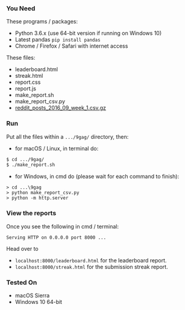 ### You Need
These programs / packages:
* Python 3.6.x (use 64-bit version if running on Windows 10)
* Latest pandas ```pip install pandas ```
* Chrome / Firefox / Safari with internet access

These files:
* leaderboard.html
* streak.html
* report.css
* report.js
* make_report.sh
* make_report_csv.py
* [reddit_posts_2016_09_week_1.csv.gz](https://storage.googleapis.com/data_interview/reddit_posts_2016_09_week1/reddit_posts_2016_09_week_1.csv.gz)

### Run
Put all the files within a ```.../9gag/``` directory, then:
* for macOS / Linux, in terminal do:
``` bash
$ cd .../9gag/
$ ./make_report.sh
```
* for Windows, in cmd do (please wait for each command to finish):
```batch
> cd ...\9gag
> python make_report_csv.py
> python -m http.server
```

### View the reports

Once you see the following in cmd / terminal:
```
Serving HTTP on 0.0.0.0 port 8000 ...
```
Head over to
* ```localhost:8000/leaderboard.html``` for the leaderboard report.
* ```localhost:8000/streak.html``` for the submission streak report.

### Tested On
 
* macOS Sierra
* Windows 10 64-bit
